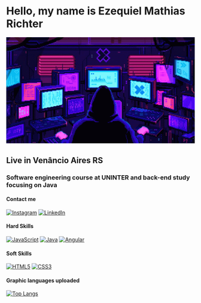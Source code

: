 # Hello, my name is Ezequiel Mathias Richter 

<p align="center">
  <img width="1000px"
    src="pixels-neon.gif" alt="animated gif" />
</p>

## Live in Venâncio Aires RS

### Software engineering course at UNINTER and back-end study focusing on Java

#### Contact me

[![Instagram](https://img.shields.io/badge/Instagram-000?style=for-the-badge&logo=instagram)](https://www.instagram.com/ezequ1el_06/) [![LinkedIn](https://img.shields.io/badge/LinkedIn-000?style=for-the-badge&logo=linkedin&logoColor=0E76A8)](https://www.linkedin.com/in/ezequiel-mathias-richter-24a605265/)

#### Hard Skills

[![JavaScript](https://img.shields.io/badge/JavaScript-000?style=for-the-badge&logo=javascript)](https://developer.mozilla.org/pt-BR/docs/Web/JavaScript) [![Java](https://img.shields.io/badge/Java-000?style=for-the-badge&logo=java)](https://www.java.com/en/download/help/whatis_java.html) [![Angular](https://img.shields.io/badge/Angular-000?style=for-the-badge&logo=angular&logoColor=C3002F)](https://angular.io)

#### Soft Skills

[![HTML5](https://img.shields.io/badge/HTML5-000?style=for-the-badge&logo=html5)](https://developer.mozilla.org/pt-BR/docs/Web/HTML) [![CSS3](https://img.shields.io/badge/CSS3-000?style=for-the-badge&logo=css3&logoColor=264CE4)](https://developer.mozilla.org/pt-BR/docs/Web/CSS)

#### Graphic languages uploaded

[![Top Langs](https://github-readme-stats-git-masterrstaa-rickstaa.vercel.app/api/top-langs/?username=EzequielMathiasRichter&layout=compact&bg_color=000&border_color=30A3DC&title_color=E94D5F&text_color=FFF)](https://github.com/EzequielMathiasRichter)
